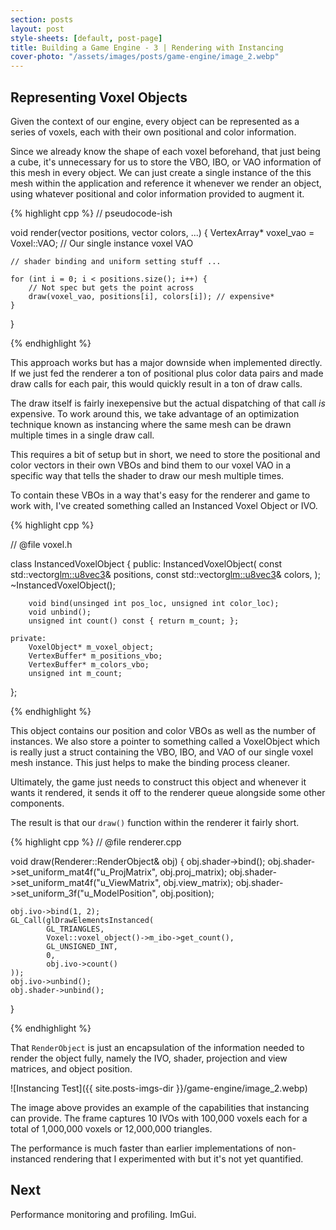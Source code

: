 ```yaml
---
section: posts
layout: post
style-sheets: [default, post-page]
title: Building a Game Engine - 3 | Rendering with Instancing
cover-photo: "/assets/images/posts/game-engine/image_2.webp"
---
```


## Representing Voxel Objects

Given the context of our engine, every object can be represented as a series
of voxels, each with their own positional and color information. 

Since we already know the shape of each voxel beforehand, that just being a cube, 
it's unnecessary for us to store the VBO, IBO, or VAO information of this mesh in
every object. We can just create a single instance of the this mesh within
the application and reference it whenever we render an object, using whatever
positional and color information provided to augment it.

{% highlight cpp %}
// pseudocode-ish

void render(vector<vec3> positions, vector<vec3> colors, ...) {
    VertexArray* voxel_vao = Voxel::VAO; // Our single instance voxel VAO

    // shader binding and uniform setting stuff ...

    for (int i = 0; i < positions.size(); i++) {
        // Not spec but gets the point across
        draw(voxel_vao, positions[i], colors[i]); // expensive*
    }
}

{% endhighlight %}

This approach works but has a major downside when implemented directly. If we
just fed the renderer a ton of positional plus color data pairs and made draw
calls for each pair, this would quickly result in a ton of draw calls.

The draw itself is fairly inexepensive but the actual dispatching of that call 
*is* expensive. To work around this, we take advantage of an optimization
technique known as instancing where the same mesh can be drawn multiple times
in a single draw call.

This requires a bit of setup but in short, we need to store the positional
and color vectors in their own VBOs and bind them to our voxel VAO in a specific
way that tells the shader to draw our mesh multiple times.

To contain these VBOs in a way that's easy for the renderer and game to work with,
I've created something called an Instanced Voxel Object or IVO.

{% highlight cpp %}

// @file    voxel.h

class InstancedVoxelObject {
    public:
        InstancedVoxelObject(
            const std::vector<glm::u8vec3>& positions,
            const std::vector<glm::u8vec3>& colors,
        );
        ~InstancedVoxelObject();

        void bind(unsinged int pos_loc, unsigned int color_loc);
        void unbind();
        unsigned int count() const { return m_count; };

    private:
        VoxelObject* m_voxel_object;
        VertexBuffer* m_positions_vbo;
        VertexBuffer* m_colors_vbo;
        unsigned int m_count;

};

{% endhighlight %}

This object contains our position and color VBOs as well as the number of
instances. We also store a pointer to something called a VoxelObject
which is really just a struct containing the VBO, IBO, and VAO of our single
voxel mesh instance. This just helps to make the binding process cleaner.

Ultimately, the game just needs to construct this object and whenever
it wants it rendered, it sends it off to the renderer queue alongside
some other components.

The result is that our `draw()` function within the renderer it fairly short.

{% highlight cpp %}
// @file    renderer.cpp

void draw(Renderer::RenderObject& obj) {
    obj.shader->bind();
    obj.shader->set_uniform_mat4f("u_ProjMatrix", obj.proj_matrix);
    obj.shader->set_uniform_mat4f("u_ViewMatrix", obj.view_matrix);
    obj.shader->set_uniform_3f("u_ModelPosition", obj.position);

    obj.ivo->bind(1, 2);
    GL_Call(glDrawElementsInstanced(
            GL_TRIANGLES, 
            Voxel::voxel_object()->m_ibo->get_count(),
            GL_UNSIGNED_INT,
            0,
            obj.ivo->count()
    ));
    obj.ivo->unbind();
    obj.shader->unbind();
}

{% endhighlight %}

That `RenderObject` is just an encapsulation of the information needed to render
the object fully, namely the IVO, shader, projection and view matrices, and
object position.

![Instancing Test]({{ site.posts-imgs-dir }}/game-engine/image_2.webp)

The image above provides an example of the capabilities that instancing
can provide. The frame captures 10 IVOs with 100,000 voxels each for a 
total of 1,000,000 voxels or 12,000,000 triangles. 

The performance is much faster than earlier implementations of non-instanced
rendering that I experimented with but it's not yet quantified.


## Next

Performance monitoring and profiling. ImGui. 

